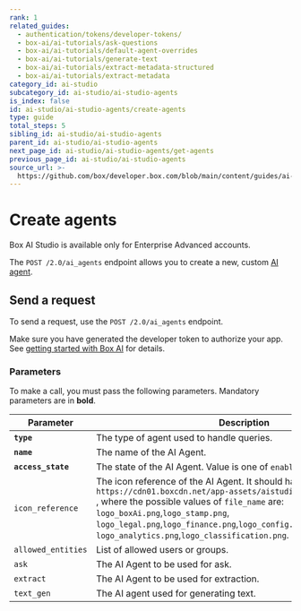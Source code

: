 ```yaml
---
rank: 1
related_guides:
  - authentication/tokens/developer-tokens/
  - box-ai/ai-tutorials/ask-questions
  - box-ai/ai-tutorials/default-agent-overrides
  - box-ai/ai-tutorials/generate-text
  - box-ai/ai-tutorials/extract-metadata-structured
  - box-ai/ai-tutorials/extract-metadata
category_id: ai-studio
subcategory_id: ai-studio/ai-studio-agents
is_index: false
id: ai-studio/ai-studio-agents/create-agents
type: guide
total_steps: 5
sibling_id: ai-studio/ai-studio-agents
parent_id: ai-studio/ai-studio-agents
next_page_id: ai-studio/ai-studio-agents/get-agents
previous_page_id: ai-studio/ai-studio-agents
source_url: >-
  https://github.com/box/developer.box.com/blob/main/content/guides/ai-studio/ai-studio-agents/create-agents.md
---
```

# Create agents

<Messsage type='caution'>

Box AI Studio is available only for Enterprise Advanced accounts.

</Message>

The `POST /2.0/ai_agents` endpoint allows you to create a new, custom [AI agent][agents].

## Send a request

To send a request, use the `POST /2.0/ai_agents` endpoint.

Make sure you have generated the developer token
to authorize your app. See [getting started with Box AI][prereq]
for details.

<Samples id='post-ai-agents' >

</Samples>

### Parameters

To make a call, you must pass the following parameters. Mandatory parameters are in **bold**.

<!--alex ignore-->

| Parameter| Description| Example|
|--------|--------|-------|
| **`type`** | The type of agent used to handle queries. | `ai_agent` |
| **`name`** | The name of the AI Agent. | `My AI Agent` |
| **`access_state`** | The state of the AI Agent. Value is one of `enabled` `disabled`. | `enabled` |
| `icon_reference` |  The icon reference of the AI Agent. It should have format of the URL `https://cdn01.boxcdn.net/app-assets/aistudio/avatars/<file_name>` , where the possible values of `file_name` are: `logo_boxAi.png`,`logo_stamp.png`, `logo_legal.png`,`logo_finance.png`,`logo_config.png`,`logo_handshake.png` `logo_analytics.png`,`logo_classification.png`. | `https://cdn01.boxcdn.net/app-assets/aistudio/avatars/logo_analytics.svg` |
| `allowed_entities` | List of allowed users or groups. | |
| `ask` | The AI Agent to be used for ask. | `ask` |
| `extract` | The AI Agent to be used for extraction. | |
| `text_gen` | The AI agent used for generating text. | |

<!--alex enable-->

[agents]: g://box-ai/ai-agents/index
[prereq]: g://ai-studio/getting-started-ai-studio